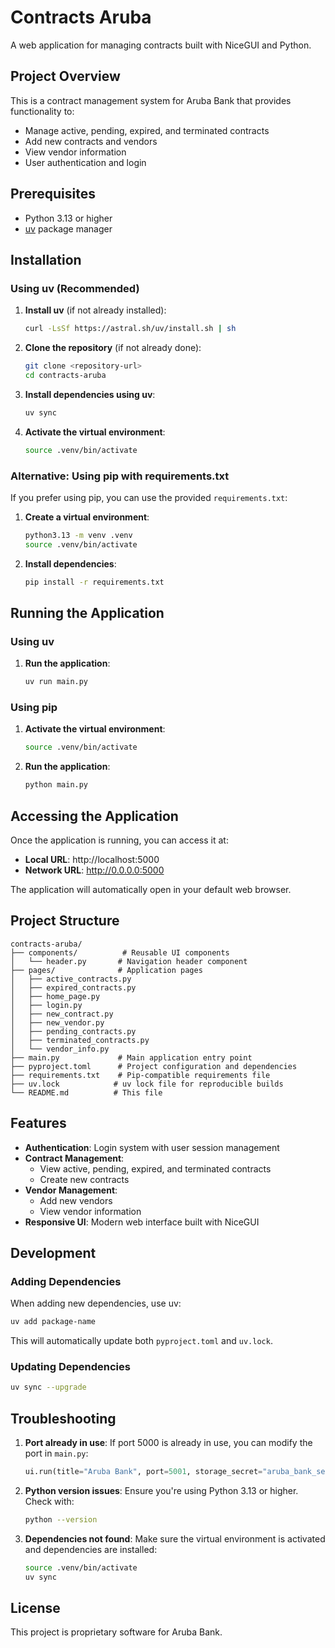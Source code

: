 # Contracts Aruba

A web application for managing contracts built with NiceGUI and Python.

## Project Overview

This is a contract management system for Aruba Bank that provides functionality to:
- Manage active, pending, expired, and terminated contracts
- Add new contracts and vendors
- View vendor information
- User authentication and login

## Prerequisites

- Python 3.13 or higher
- [uv](https://docs.astral.sh/uv/) package manager

## Installation

### Using uv (Recommended)

1. **Install uv** (if not already installed):
   ```bash
   curl -LsSf https://astral.sh/uv/install.sh | sh
   ```

2. **Clone the repository** (if not already done):
   ```bash
   git clone <repository-url>
   cd contracts-aruba
   ```

3. **Install dependencies using uv**:
   ```bash
   uv sync
   ```

4. **Activate the virtual environment**:
   ```bash
   source .venv/bin/activate
   ```

### Alternative: Using pip with requirements.txt

If you prefer using pip, you can use the provided `requirements.txt`:

1. **Create a virtual environment**:
   ```bash
   python3.13 -m venv .venv
   source .venv/bin/activate
   ```

2. **Install dependencies**:
   ```bash
   pip install -r requirements.txt
   ```

## Running the Application

### Using uv


1. **Run the application**:
   ```bash
   uv run main.py
   ```

### Using pip

1. **Activate the virtual environment**:
   ```bash
   source .venv/bin/activate
   ```

2. **Run the application**:
   ```bash
   python main.py
   ```

## Accessing the Application

Once the application is running, you can access it at:
- **Local URL**: http://localhost:5000
- **Network URL**: http://0.0.0.0:5000

The application will automatically open in your default web browser.

## Project Structure

```
contracts-aruba/
├── components/          # Reusable UI components
│   └── header.py       # Navigation header component
├── pages/              # Application pages
│   ├── active_contracts.py
│   ├── expired_contracts.py
│   ├── home_page.py
│   ├── login.py
│   ├── new_contract.py
│   ├── new_vendor.py
│   ├── pending_contracts.py
│   ├── terminated_contracts.py
│   └── vendor_info.py
├── main.py             # Main application entry point
├── pyproject.toml      # Project configuration and dependencies
├── requirements.txt    # Pip-compatible requirements file
├── uv.lock            # uv lock file for reproducible builds
└── README.md          # This file
```

## Features

- **Authentication**: Login system with user session management
- **Contract Management**: 
  - View active, pending, expired, and terminated contracts
  - Create new contracts
- **Vendor Management**:
  - Add new vendors
  - View vendor information
- **Responsive UI**: Modern web interface built with NiceGUI

## Development

### Adding Dependencies

When adding new dependencies, use uv:

```bash
uv add package-name
```

This will automatically update both `pyproject.toml` and `uv.lock`.

### Updating Dependencies

```bash
uv sync --upgrade
```

## Troubleshooting

1. **Port already in use**: If port 5000 is already in use, you can modify the port in `main.py`:
   ```python
   ui.run(title="Aruba Bank", port=5001, storage_secret="aruba_bank_secret")
   ```

2. **Python version issues**: Ensure you're using Python 3.13 or higher. Check with:
   ```bash
   python --version
   ```

3. **Dependencies not found**: Make sure the virtual environment is activated and dependencies are installed:
   ```bash
   source .venv/bin/activate
   uv sync
   ```

## License

This project is proprietary software for Aruba Bank.
